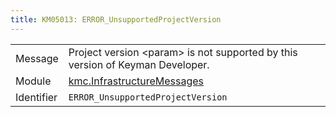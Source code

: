 ```yaml
---
title: KM05013: ERROR_UnsupportedProjectVersion
---
```


|            |           |
|------------|---------- |
| Message    | Project version &lt;param&gt; is not supported by this version of Keyman Developer\. |
| Module     | [kmc.InfrastructureMessages](kmc.infrastructuremessages) |
| Identifier | `ERROR_UnsupportedProjectVersion` |


